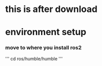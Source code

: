 # this is after download

# environment setup
### move to where you install ros2
'''
cd ros/humble/humble
'''
